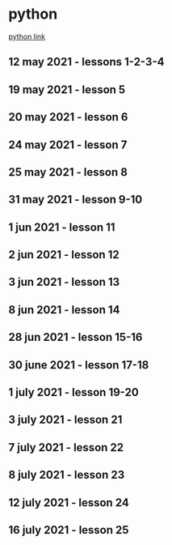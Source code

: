# python

[python link](https://www.youtube.com/watch?v=QXeEoD0pB3E&list=PLsyeobzWxl7poL9JTVyndKe62ieoN-MZ3)

## 12 may 2021 - lessons 1-2-3-4

## 19 may 2021 - lesson 5

## 20 may 2021 - lesson 6

## 24 may 2021 - lesson 7

## 25 may 2021 - lesson 8

## 31 may 2021 - lesson 9-10

## 1 jun 2021 - lesson 11

## 2 jun 2021 - lesson 12

## 3 jun 2021 - lesson 13

## 8 jun 2021 - lesson 14

## 28 jun 2021 - lesson 15-16

## 30 june 2021 - lesson 17-18

## 1 july 2021 - lesson 19-20

## 3 july 2021 - lesson 21

## 7 july 2021 - lesson 22

## 8 july 2021 - lesson 23

## 12 july 2021 - lesson 24

## 16 july 2021 - lesson 25
